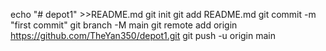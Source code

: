 echo "# depot1" >>README.md
git init
git add README.md
git commit -m "first commit"
git branch -M main
git remote add origin https://github.com/TheYan350/depot1.git
git push -u origin main
